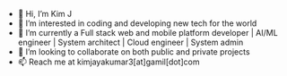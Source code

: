 - 👋 Hi, I’m Kim J
- 👀 I’m interested in coding and developing new tech for the world
- 🌱 I’m currently a Full stack web and mobile platform developer | AI/ML engineer | System architect | Cloud engineer | System admin
- 💞️ I’m looking to collaborate on both public and private projects
- 📫 Reach me at kimjayakumar3[at]gamil[dot]com
